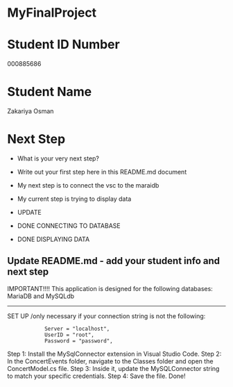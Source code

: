 # MyFinalProject

# Student ID Number
000885686

# Student Name
Zakariya Osman

# Next Step
- What is your very next step?
- Write out your first step here in this README.md document

- My next step is to connect the vsc to the maraidb
- My current step is trying to display data

- UPDATE
- DONE CONNECTING TO DATABASE
- DONE DISPLAYING DATA

Update README.md - add your student info and next step
------------------------------------------------------------------------------------------------------------------------------------------------------------------------------------------------
IMPORTANT!!!!
This application is designed for the following databases: MariaDB and MySQLdb

************
SET UP
/only necessary if your connection string is not the following:

                Server = "localhost",
                UserID = "root",
                Password = "password",



Step 1: Install the MySqlConnector extension in Visual Studio Code.
Step 2: In the ConcertEvents folder, navigate to the Classes folder and open the ConcertModel.cs file.
Step 3: Inside it, update the MySQLConnector string to match your specific credentials.
Step 4: Save the file.
Done!


